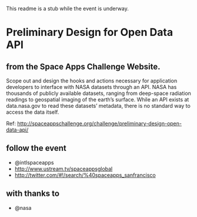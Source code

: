 This readme is a stub while the event is underway.


Preliminary Design for Open Data API
=====

from the Space Apps Challenge Website.
-----

Scope out and design the hooks and actions necessary for application developers to interface with NASA datasets through an API. NASA has thousands of publicly available datasets, ranging from deep-space radiation readings to geospatial imaging of the earth’s surface. While an API exists at data.nasa.gov to read these datasets’ metadata, there is no standard way to access the data itself.

Ref: http://spaceappschallenge.org/challenge/preliminary-design-open-data-api/


follow the event
-----

* @intlspaceapps
* http://www.ustream.tv/spaceappsglobal
* http://twitter.com/#!/search/%40spaceapps_sanfrancisco

with thanks to
-----
* @nasa
